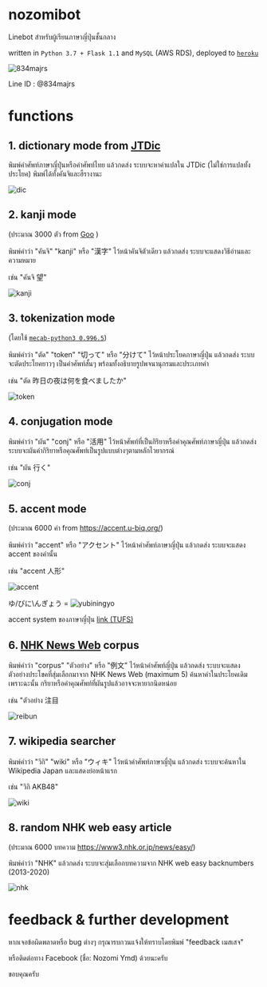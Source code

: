 # nozomibot

Linebot สำหรับผู้เรียนภาษาญี่ปุ่นชั้นกลาง

written in `Python 3.7 + Flask 1.1` and `MySQL` (AWS RDS), deployed to [`heroku`](https://www.heroku.com)

![834majrs](https://user-images.githubusercontent.com/44984892/79058885-92a1ac00-7c9d-11ea-8600-6ed00def18ca.png)

Line ID : @834majrs

# functions

## 1. dictionary mode from [JTDic](http://www.jtdic.com/2008/japanese.aspx)
พิมพ์คำศัพท์ภาษาญี่ปุ่นหรือคำศัพท์ไทย แล้วกดส่ง ระบบจะหาคำแปลใน JTDic (ไม่ใช่การแปลทั้งประโยค) พิมพ์ได้ทั้งคันจิและฮืรางานะ
    
![dic](https://user-images.githubusercontent.com/44984892/79066435-15e4f100-7ce2-11ea-9355-3434fdd88ffb.png)

## 2. kanji mode
(ประมาณ 3000 ตัว from [Goo](https://dictionary.goo.ne.jp/kanji/) )

พิมพ์คำว่า "คันจิ" "kanji" หรือ "漢字" ไว้หน้าคันจิตัวเดียว แล้วกดส่ง ระบบจะแสดงวิธีอ่านและความหมาย

เช่น "คันจิ 望"
    
![kanji](https://user-images.githubusercontent.com/44984892/79066450-2f863880-7ce2-11ea-8c20-39dc224820ef.png)

## 3. tokenization mode
(โดยใช้ [`mecab-python3 0.996.5`](https://pypi.org/project/mecab-python3/))

พิมพ์คำว่า "ตัด" "token" "切って" หรือ "分けて" ไว้หน้าประโยคภาษาญี่ปุ่น แล้วกดส่ง ระบบจะตัดประโยคยาวๆ เป็นคำศัพท์สั้นๆ พร้อมทั้งอธิบายรูปพจนานุกรมและประเภทคำ 

เช่น "ตัด 昨日の夜は何を食べましたか"
    
![token](https://user-images.githubusercontent.com/44984892/79066334-5a23c180-7ce1-11ea-8cfd-b3606a13e5ca.png)

## 4. conjugation mode
พิมพ์คำว่า "ผัน" "conj" หรือ "活用" ไว้หน้าศัพท์ที่เป็นกิริยาหรือคำคุณศัพท์ภาษาญี่ปุ่น แล้วกดส่ง ระบบจะผันคำกิริยาหรือคุณศัพท์เป็นรูปแบบต่างๆตามหลักไวยากรณ์ 

เช่น "ผัน 行く"
    
![conj](https://user-images.githubusercontent.com/44984892/79066398-d5857300-7ce1-11ea-92b6-8abd042bea75.png)

## 5. accent mode
(ประมาณ 6000 คำ from https://accent.u-biq.org/)

พิมพ์คำว่า "accent" หรือ "アクセント" ไว้หน้าคำศัพท์ภาษาญี่ปุ่น แล้วกดส่ง ระบบจะแสดง accent ของคำนั้น

เช่น "accent 人形"
    
![accent](https://user-images.githubusercontent.com/44984892/79066417-f4840500-7ce1-11ea-8786-038f2fb866ee.png)
    
ゆ/びに\んぎょう = ![yubiningyo](https://user-images.githubusercontent.com/44984892/79059193-4193b700-7ca1-11ea-931b-d52121fec7d2.png)
    
accent system ของภาษาญี่ปุ่น [link (TUFS)](http://www.coelang.tufs.ac.jp/ja/th/pmod/practical/01-08-01.php)
   
## 6. [NHK News Web](https://www3.nhk.or.jp/news/) corpus
พิมพ์คำว่า "corpus" "ตัวอย่าง" หรือ "例文" ไว้หน้าคำศัพท์ญี่ปุ่น แล้วกดส่ง ระบบจะแสดงตัวอย่างประโขคที่สุ่มเลือกมาจาก NHK News Web (maximum 5) ค้นหาคำในประโยคเดิม เพราะฉะนั้น กริยาหรือคำคุณศัพท์ที่ผันรูปแล้วอาจจะหายากนิดหน่อย

เช่น "ตัวอย่าง 注目
    
![reibun](https://user-images.githubusercontent.com/44984892/79146927-58472480-7ded-11ea-9991-50217857c553.png)


## 7. wikipedia searcher
พิมพ์คำว่า "วิกิ" "wiki" หรือ "ウィキ" ไว้หน้าคำศัพท์ภาษาญี่ปุ่น แล้วกดส่ง ระบบจะค้นหาใน Wikipedia Japan และแสดงย่อหน้าแรก

เช่น "วิกิ AKB48"
    
![wiki](https://user-images.githubusercontent.com/44984892/79066428-09609880-7ce2-11ea-8d47-6787f5363ed2.png)

## 8. random NHK web easy article
(ประมาณ 6000 บทความ https://www3.nhk.or.jp/news/easy/)

พิมพ์คำว่า "NHK" แล้วกดส่ง ระบบจะสุ่มเลือกบทความจาก NHK web easy backnumbers (2013-2020)
    
![nhk](https://user-images.githubusercontent.com/44984892/79058948-705c5e00-7c9e-11ea-9d72-e4173b27c410.png)

# feedback & further development

หากเจอข้อผิดพลาดหรือ bug ต่างๆ กรุณารบกวนแจ้งให้ทราบโดยพิมพ์ "feedback เมสเสจ" 

หรือติดต่อทาง Facebook (ชื่อ: Nozomi Ymd) ด้วยนะครับ

ขอบคุณครับ
